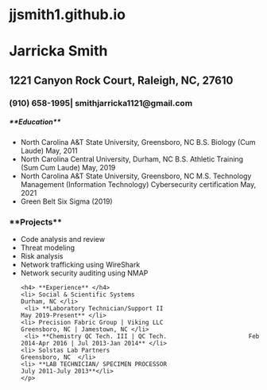 # jjsmith1.github.io

<html>
<body>
<h1> Jarricka Smith </h1>
<h2> 1221 Canyon Rock Court, Raleigh, NC, 27610	</h2>
<h3> (910) 658-1995| smithjarricka1121@gmail.com </h3>
<a href="https://www.linkedin.com/in/jarricka-smith?" target="_blank"> </a>
<p>
  <h5> **Education**</h5>
<ul>
  
<li> 
North Carolina A&T State University, 						       Greensboro, NC 
B.S. Biology (Cum Laude) 	                  						       May, 2011
</li>
<li>
North Carolina Central University, 						      	       Durham, NC
B.S.  Athletic Training (Sum Cum Laude)						        May, 2019
</li>
<li> 
North Carolina A&T State University, 						       Greensboro, NC
M.S. Technology Management (Information Technology) Cybersecurity certification May, 2021
</li>
<li>
Green Belt Six Sigma (2019)
</li>
</ul>
</p>
<p> 
  <h3> **Projects** </h3>
  <ul>
    <li> Code analysis and review </li>
    <li> Threat modeling </li>
    <li> Risk analysis </li>
    <li> Network trafficking using WireShark </li>
    <li> Network security auditing using NMAP </li>
    
    <h4> **Experience** </h4>
    <li> Social & Scientific Systems						                       	  		     Durham, NC	</li>
     <li> **Laboratory Technician/Support II					                        	        May 2019-Present** </li>
    <li> Precision Fabric Group | Viking LLC					 		Greensboro, NC | Jamestown, NC </li>
     <li> **Chemistry QC Tech. III | QC Tech. 						Feb 2014-Apr 2016 | Jul 2013-Jan 2014** </li>
    <li> Solstas Lab Partners											Greensboro, NC	</li>
    <li> **LAB TECHNICIAN/ SPECIMEN PROCESSOR						     July 2011-July 2013**</li>
    </p>
  
</body>
</html>
